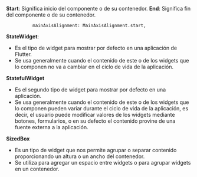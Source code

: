 **Start**:
Significa inicio del componente o de su contenedor.
**End**:
Significa fin del componente o de su contenedor.

```
          mainAxisAlignment: MainAxisAlignment.start,
```

**StateWidget**:

- Es el tipo de widget para mostrar por defecto en una aplicación de Flutter.
- Se usa generalmente cuando el contenido de este o de los widgets que lo componen no va a cambiar en el ciclo de vida de la aplicación.

**StatefulWidget**

- Es el segundo tipo de widget para mostrar por defecto en una aplicación.
- Se usa generalmente cuando el contenido de este o de los widgets que lo componen pueden variar durante el ciclo de vida de la aplicación, es decir, el usuario puede modificar valores de los widgets mediante botones, formularios, o en su defecto el contenido provine de una fuente externa a la aplicación.

**SizedBox**

- Es un tipo de widget que nos permite agrupar o separar contenido proporcionando un altura o un ancho del contenedor.
- Se utiliza para agregar un espacio entre widgets o para agrupar widgets en un contenedor.
